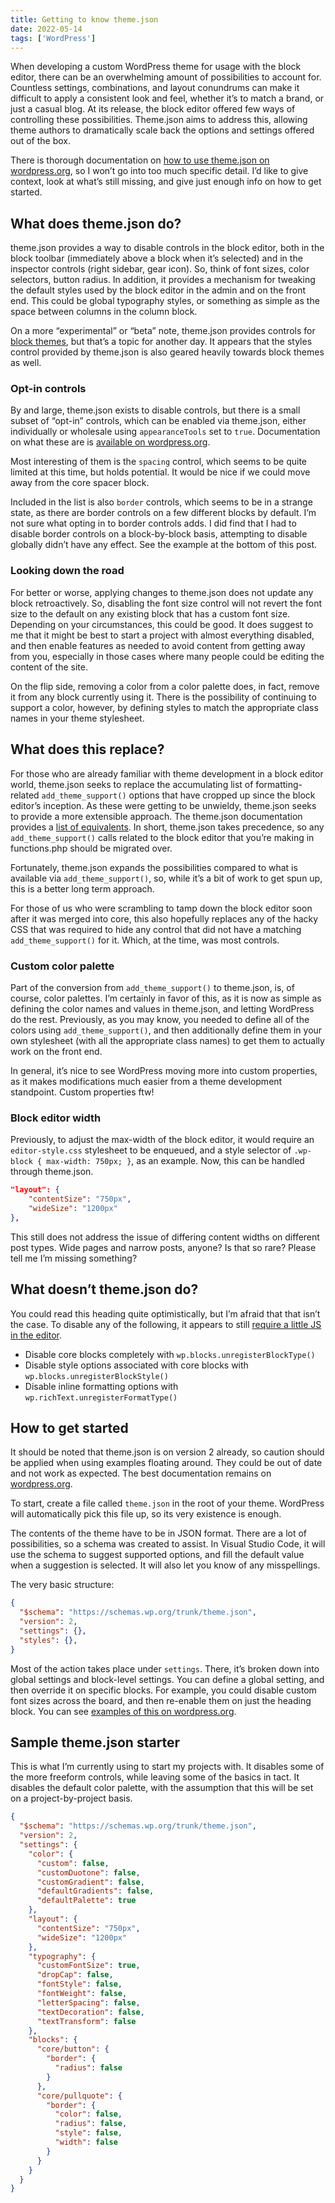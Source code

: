 ```yaml
---
title: Getting to know theme.json
date: 2022-05-14
tags: ['WordPress']
---
```


When developing a custom WordPress theme for usage with the block editor, there can be an overwhelming amount of possibilities to account for. Countless settings, combinations, and layout conundrums can make it difficult to apply a consistent look and feel, whether it’s to match a brand, or just a casual blog. At its release, the block editor offered few ways of controlling these possibilities. Theme.json aims to address this, allowing theme authors to dramatically scale back the options and settings offered out of the box.

There is thorough documentation on [how to use theme.json on wordpress.org](https://developer.wordpress.org/block-editor/how-to-guides/themes/theme-json/), so I won’t go into too much specific detail. I’d like to give context, look at what’s still missing, and give just enough info on how to get started.

## What does theme.json do?

theme.json provides a way to disable controls in the block editor, both in the block toolbar (immediately above a block when it’s selected) and in the inspector controls (right sidebar, gear icon). So, think of font sizes, color selectors, button radius. In addition, it provides a mechanism for tweaking the default styles used by the block editor in the admin and on the front end. This could be global typography styles, or something as simple as the space between columns in the column block.

On a more “experimental” or “beta” note, theme.json provides controls for [block themes](https://developer.wordpress.org/block-editor/how-to-guides/themes/block-theme-overview/), but that’s a topic for another day. It appears that the styles control provided by theme.json is also geared heavily towards block themes as well.

### Opt-in controls

By and large, theme.json exists to disable controls, but there is a small subset of “opt-in” controls, which can be enabled via theme.json, either individually or wholesale using `appearanceTools` set to `true`. Documentation on what these are is [available on wordpress.org](https://developer.wordpress.org/block-editor/how-to-guides/themes/theme-json/#opt-in-into-ui-controls).

Most interesting of them is the `spacing` control, which seems to be quite limited at this time, but holds potential. It would be nice if we could move away from the core spacer block.

Included in the list is also `border` controls, which seems to be in a strange state, as there are border controls on a few different blocks by default. I’m not sure what opting in to border controls adds. I did find that I had to disable border controls on a block-by-block basis, attempting to disable globally didn’t have any effect. See the example at the bottom of this post.

### Looking down the road

For better or worse, applying changes to theme.json does not update any block retroactively. So, disabling the font size control will not revert the font size to the default on any existing block that has a custom font size. Depending on your circumstances, this could be good. It does suggest to me that it might be best to start a project with almost everything disabled, and then enable features as needed to avoid content from getting away from you, especially in those cases where many people could be editing the content of the site.

On the flip side, removing a color from a color palette does, in fact, remove it from any block currently using it. There is the possibility of continuing to support a color, however, by defining styles to match the appropriate class names in your theme stylesheet.

## What does this replace?

For those who are already familiar with theme development in a block editor world, theme.json seeks to replace the accumulating list of formatting-related `add_theme_support()` options that have cropped up since the block editor’s inception. As these were getting to be unwieldy, theme.json seeks to provide a more extensible approach. The theme.json documentation provides a [list of equivalents](https://developer.wordpress.org/block-editor/how-to-guides/themes/theme-json/#backward-compatibility-with-add_theme_support). In short, theme.json takes precedence, so any `add_theme_support()` calls related to the block editor that you’re making in functions.php should be migrated over.

Fortunately, theme.json expands the possibilities compared to what is available via `add_theme_support()`, so, while it’s a bit of work to get spun up, this is a better long term approach.

For those of us who were scrambling to tamp down the block editor soon after it was merged into core, this also hopefully replaces any of the hacky CSS that was required to hide any control that did not have a matching `add_theme_support()` for it. Which, at the time, was most controls.

### Custom color palette

Part of the conversion from `add_theme_support()` to theme.json, is, of course, color palettes. I’m certainly in favor of this, as it is now as simple as defining the color names and values in theme.json, and letting WordPress do the rest. Previously, as you may know, you needed to define all of the colors using `add_theme_support()`, and then additionally define them in your own stylesheet (with all the appropriate class names) to get them to actually work on the front end.

In general, it’s nice to see WordPress moving more into custom properties, as it makes modifications much easier from a theme development standpoint. Custom properties ftw!

### Block editor width

Previously, to adjust the max-width of the block editor, it would require an `editor-style.css` stylesheet to be enqueued, and a style selector of `.wp-block { max-width: 750px; }`, as an example. Now, this can be handled through theme.json.

```json
"layout": {
    "contentSize": "750px",
    "wideSize": "1200px"
},
```

This still does not address the issue of differing content widths on different post types. Wide pages and narrow posts, anyone? Is that so rare? Please tell me I’m missing something?

## What doesn’t theme.json do?

You could read this heading quite optimistically, but I’m afraid that that isn’t the case. To disable any of the following, it appears to still [require a little JS in the editor](https://samhermes.com/posts/disabling-blocks-block-styles-gutenberg/).

- Disable core blocks completely with `wp.blocks.unregisterBlockType()`
- Disable style options associated with core blocks with `wp.blocks.unregisterBlockStyle()`
- Disable inline formatting options with `wp.richText.unregisterFormatType()`

## How to get started

It should be noted that theme.json is on version 2 already, so caution should be applied when using examples floating around. They could be out of date and not work as expected. The best documentation remains on [wordpress.org](https://developer.wordpress.org/block-editor/how-to-guides/themes/theme-json/).

To start, create a file called `theme.json` in the root of your theme. WordPress will automatically pick this file up, so its very existence is enough.

The contents of the theme have to be in JSON format. There are a lot of possibilities, so a schema was created to assist. In Visual Studio Code, it will use the schema to suggest supported options, and fill the default value when a suggestion is selected. It will also let you know of any misspellings.

The very basic structure:

```json
{
  "$schema": "https://schemas.wp.org/trunk/theme.json",
  "version": 2,
  "settings": {},
  "styles": {},
}
```

Most of the action takes place under `settings`. There, it’s broken down into global settings and block-level settings. You can define a global setting, and then override it on specific blocks. For example, you could disable custom font sizes across the board, and then re-enable them on just the heading block. You can see [examples of this on wordpress.org](https://developer.wordpress.org/block-editor/how-to-guides/themes/theme-json/#settings-examples).

## Sample theme.json starter

This is what I’m currently using to start my projects with. It disables some of the more freeform controls, while leaving some of the basics in tact. It disables the default color palette, with the assumption that this will be set on a project-by-project basis.

```json
{
  "$schema": "https://schemas.wp.org/trunk/theme.json",
  "version": 2,
  "settings": {
    "color": {
      "custom": false,
      "customDuotone": false,
      "customGradient": false,
      "defaultGradients": false,
      "defaultPalette": true
    },
    "layout": {
      "contentSize": "750px",
      "wideSize": "1200px"
    },
    "typography": {
      "customFontSize": true,
      "dropCap": false,
      "fontStyle": false,
      "fontWeight": false,
      "letterSpacing": false,
      "textDecoration": false,
      "textTransform": false
    },
    "blocks": {
      "core/button": {
        "border": {
          "radius": false
        }
      },
      "core/pullquote": {
        "border": {
          "color": false,
          "radius": false,
          "style": false,
          "width": false
        }
      }
    }
  }
}
```